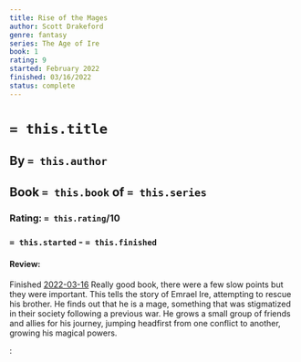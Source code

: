 ```yaml
---
title: Rise of the Mages
author: Scott Drakeford
genre: fantasy
series: The Age of Ire
book: 1
rating: 9
started: February 2022
finished: 03/16/2022
status: complete
---
```

# `= this.title`
## By `= this.author`
## Book `= this.book` of `= this.series`
### Rating: `= this.rating`/10
### `= this.started` - `= this.finished`

#### Review:
Finished [2022-03-16](2022-03-16.md)
Really good book, there were a few slow points but they were important.
This tells the story of Emrael Ire, attempting to rescue his brother. 
He finds out that he is a mage, something that was stigmatized in their society following a previous war.
He grows a small group of friends and allies for his journey, jumping headfirst from one conflict to another, growing his magical powers.

:
    